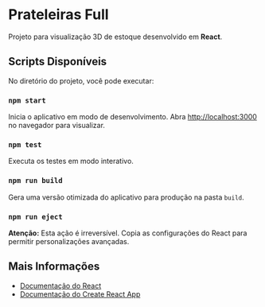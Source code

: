 # Prateleiras Full

Projeto para visualização 3D de estoque desenvolvido em **React**.

## Scripts Disponíveis

No diretório do projeto, você pode executar:

### `npm start`

Inicia o aplicativo em modo de desenvolvimento.
Abra [http://localhost:3000](http://localhost:3000) no navegador para visualizar.

### `npm test`

Executa os testes em modo interativo.

### `npm run build`

Gera uma versão otimizada do aplicativo para produção na pasta `build`.

### `npm run eject`

**Atenção:** Esta ação é irreversível.
Copia as configurações do React para permitir personalizações avançadas.

## Mais Informações

- [Documentação do React](https://react.dev)
- [Documentação do Create React App](https://create-react-app.dev)


